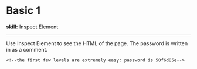 # Basic 1

**skill:** Inspect Element

---

Use Inspect Element to see the HTML of the page. The password is written in as a comment.

`<!--the first few levels are extremely easy: password is 50f6d85e-->`
